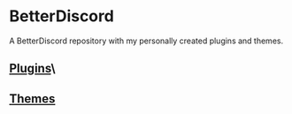# BetterDiscord
A BetterDiscord repository with my personally created plugins and themes.

## [Plugins](https://github.com/dvcky/BetterDiscord/tree/master/plugins)\
## [Themes](https://github.com/dvcky/BetterDiscord/tree/master/themes)
